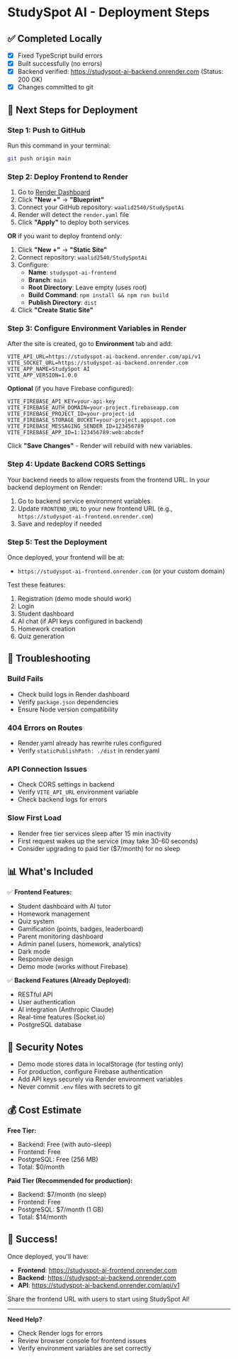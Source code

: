 # StudySpot AI - Deployment Steps

## ✅ Completed Locally
- [x] Fixed TypeScript build errors
- [x] Built successfully (no errors)
- [x] Backend verified: https://studyspot-ai-backend.onrender.com (Status: 200 OK)
- [x] Changes committed to git

## 📝 Next Steps for Deployment

### Step 1: Push to GitHub
Run this command in your terminal:
```bash
git push origin main
```

### Step 2: Deploy Frontend to Render

1. Go to [Render Dashboard](https://dashboard.render.com/)
2. Click **"New +"** → **"Blueprint"**
3. Connect your GitHub repository: `waalid2540/StudySpotAi`
4. Render will detect the `render.yaml` file
5. Click **"Apply"** to deploy both services

**OR** if you want to deploy frontend only:

1. Click **"New +"** → **"Static Site"**
2. Connect repository: `waalid2540/StudySpotAi`
3. Configure:
   - **Name**: `studyspot-ai-frontend`
   - **Branch**: `main`
   - **Root Directory**: Leave empty (uses root)
   - **Build Command**: `npm install && npm run build`
   - **Publish Directory**: `dist`
4. Click **"Create Static Site"**

### Step 3: Configure Environment Variables in Render

After the site is created, go to **Environment** tab and add:

```
VITE_API_URL=https://studyspot-ai-backend.onrender.com/api/v1
VITE_SOCKET_URL=https://studyspot-ai-backend.onrender.com
VITE_APP_NAME=StudySpot AI
VITE_APP_VERSION=1.0.0
```

**Optional** (if you have Firebase configured):
```
VITE_FIREBASE_API_KEY=your-api-key
VITE_FIREBASE_AUTH_DOMAIN=your-project.firebaseapp.com
VITE_FIREBASE_PROJECT_ID=your-project-id
VITE_FIREBASE_STORAGE_BUCKET=your-project.appspot.com
VITE_FIREBASE_MESSAGING_SENDER_ID=123456789
VITE_FIREBASE_APP_ID=1:123456789:web:abcdef
```

Click **"Save Changes"** - Render will rebuild with new variables.

### Step 4: Update Backend CORS Settings

Your backend needs to allow requests from the frontend URL. In your backend deployment on Render:

1. Go to backend service environment variables
2. Update `FRONTEND_URL` to your new frontend URL (e.g., `https://studyspot-ai-frontend.onrender.com`)
3. Save and redeploy if needed

### Step 5: Test the Deployment

Once deployed, your frontend will be at:
- `https://studyspot-ai-frontend.onrender.com` (or your custom domain)

Test these features:
1. Registration (demo mode should work)
2. Login
3. Student dashboard
4. AI chat (if API keys configured in backend)
5. Homework creation
6. Quiz generation

## 🔧 Troubleshooting

### Build Fails
- Check build logs in Render dashboard
- Verify `package.json` dependencies
- Ensure Node version compatibility

### 404 Errors on Routes
- Render.yaml already has rewrite rules configured
- Verify `staticPublishPath: ./dist` in render.yaml

### API Connection Issues
- Check CORS settings in backend
- Verify `VITE_API_URL` environment variable
- Check backend logs for errors

### Slow First Load
- Render free tier services sleep after 15 min inactivity
- First request wakes up the service (may take 30-60 seconds)
- Consider upgrading to paid tier ($7/month) for no sleep

## 📊 What's Included

✅ **Frontend Features:**
- Student dashboard with AI tutor
- Homework management
- Quiz system
- Gamification (points, badges, leaderboard)
- Parent monitoring dashboard
- Admin panel (users, homework, analytics)
- Dark mode
- Responsive design
- Demo mode (works without Firebase)

✅ **Backend Features (Already Deployed):**
- RESTful API
- User authentication
- AI integration (Anthropic Claude)
- Real-time features (Socket.io)
- PostgreSQL database

## 🔐 Security Notes

- Demo mode stores data in localStorage (for testing only)
- For production, configure Firebase authentication
- Add API keys securely via Render environment variables
- Never commit `.env` files with secrets to git

## 💰 Cost Estimate

**Free Tier:**
- Backend: Free (with auto-sleep)
- Frontend: Free
- PostgreSQL: Free (256 MB)
- Total: $0/month

**Paid Tier (Recommended for production):**
- Backend: $7/month (no sleep)
- Frontend: Free
- PostgreSQL: $7/month (1 GB)
- Total: $14/month

## 🎉 Success!

Once deployed, you'll have:
- **Frontend**: https://studyspot-ai-frontend.onrender.com
- **Backend**: https://studyspot-ai-backend.onrender.com
- **API**: https://studyspot-ai-backend.onrender.com/api/v1

Share the frontend URL with users to start using StudySpot AI!

---

**Need Help?**
- Check Render logs for errors
- Review browser console for frontend issues
- Verify environment variables are set correctly
